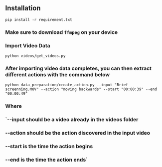 <!-- @format -->

## Installation

```
pip install -r requirement.txt
```

### Make sure to download `ffmpeg` on your device

### Import Video Data

```
python videos/get_videos.py
```

### After importing video data completes, you can then extract different actions with the command below

```
python data_preparation/create_action.py --input "Brief screenning.MOV" --action "moving backwards" --start "00:00:39" --end "00:00:49"
```

### Where
### `--input should be a video already in the videos folder
###    --action should be the action discovered in the input video
###    --start is the time the action begins
###    --end is the time the action ends`

